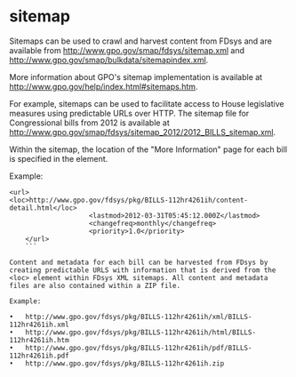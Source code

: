 # sitemap

Sitemaps can be used to crawl and harvest content from FDsys and are available from http://www.gpo.gov/smap/fdsys/sitemap.xml and http://www.gpo.gov/smap/bulkdata/sitemapindex.xml.
 
More information about GPO's sitemap implementation is available at http://www.gpo.gov/help/index.html#sitemaps.htm. 
 
For example, sitemaps can be used to facilitate access to House legislative measures using predictable URLs over HTTP. The sitemap file for Congressional bills from 2012 is available at http://www.gpo.gov/smap/fdsys/sitemap_2012/2012_BILLS_sitemap.xml. 
 
Within the sitemap, the location of the "More Information" page for each bill is specified in the <loc> element. 
 
Example:
 
```
<url>
<loc>http://www.gpo.gov/fdsys/pkg/BILLS-112hr4261ih/content-detail.html</loc> 
                    <lastmod>2012-03-31T05:45:12.000Z</lastmod> 
                    <changefreq>monthly</changefreq> 
                    <priority>1.0</priority> 
    </url>
	```

Content and metadata for each bill can be harvested from FDsys by creating predictable URLS with information that is derived from the <loc> element within FDsys XML sitemaps. All content and metadata files are also contained within a ZIP file.  
 
Example: 

•	http://www.gpo.gov/fdsys/pkg/BILLS-112hr4261ih/xml/BILLS-112hr4261ih.xml
•	http://www.gpo.gov/fdsys/pkg/BILLS-112hr4261ih/html/BILLS-112hr4261ih.htm
•	http://www.gpo.gov/fdsys/pkg/BILLS-112hr4261ih/pdf/BILLS-112hr4261ih.pdf
•	http://www.gpo.gov/fdsys/pkg/BILLS-112hr4261ih.zip

 

